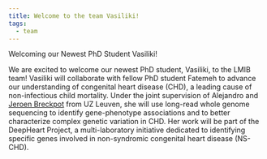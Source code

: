 ```yaml
---
title: Welcome to the team Vasiliki!
tags:
  - team
---
```


<!-- excerpt start -->
Welcoming our Newest PhD Student Vasiliki!
<!-- excerpt end -->

We are excited to welcome our newest PhD student, Vasiliki, to the LMIB team!
Vasiliki will collaborate with fellow PhD student Fatemeh to advance our understanding of congenital heart disease (CHD), a leading cause of non-infectious child mortality. Under the joint supervision of Alejandro and [Jeroen Breckpot](https://www.uzleuven.be/en/physicians-and-specialists/jeroen-breckpot) from UZ Leuven, she will use long-read whole genome sequencing to identify gene-phenotype associations and to better characterize complex genetic variation in CHD.
Her work will be part of the DeepHeart Project, a multi-laboratory initiative dedicated to identifying specific genes involved in non-syndromic congenital heart disease (NS-CHD).